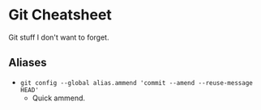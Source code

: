 # Git Cheatsheet

Git stuff I don't want to forget.

## Aliases

- `git config --global alias.ammend 'commit --amend --reuse-message HEAD'`
  - Quick ammend.
